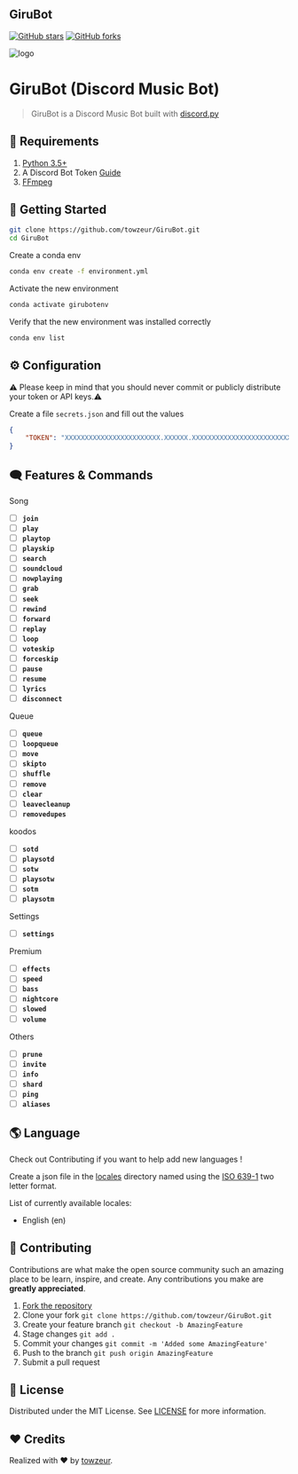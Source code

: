 GiruBot
-------

[![GitHub stars](https://img.shields.io/github/stars/towzeur/GiruBot.svg)](https://github.com/towzeur/GiruBot/stargazers)
[![GitHub forks](https://img.shields.io/github/forks/towzeur/GiruBot.svg)](https://github.com/towzeur/GiruBot/network)

![logo](https://repository-images.githubusercontent.com/409015826/098691a5-ed8b-4387-8ec8-ec5b9aba0968)


# GiruBot (Discord Music Bot)
> GiruBot is a Discord Music Bot built with [discord.py](https://github.com/Rapptz/discord.py)

## 📑 Requirements

1. [Python 3.5+](https://www.python.org/ftp/python/3.7.0/python-3.7.0.exe)
2. A Discord Bot Token [Guide](https://discordjs.guide/preparations/setting-up-a-bot-application.html#creating-your-bot)
3. [FFmpeg](https://ffmpeg.org/)

## 🚀 Getting Started

```sh
git clone https://github.com/towzeur/GiruBot.git
cd GiruBot
```

Create a conda env
```sh
conda env create -f environment.yml
```

Activate the new environment
```sh
conda activate girubotenv
```

Verify that the new environment was installed correctly
```sh
conda env list
```

## ⚙️ Configuration

⚠️ Please keep in mind that you should never commit or publicly distribute your token or API keys.⚠️

Create a file `secrets.json` and fill out the values
```json
{
    "TOKEN": "XXXXXXXXXXXXXXXXXXXXXXXX.XXXXXX.XXXXXXXXXXXXXXXXXXXXXXXXXXX",
}
```

## 🗨 Features & Commands

Song
- [ ] **`join`**
- [ ] **`play`**
- [ ] **`playtop`**
- [ ] **`playskip`**
- [ ] **`search`**
- [ ] **`soundcloud`**
- [ ] **`nowplaying`**
- [ ] **`grab`**
- [ ] **`seek`**
- [ ] **`rewind`**
- [ ] **`forward`**
- [ ] **`replay`**
- [ ] **`loop`**
- [ ] **`voteskip`**
- [ ] **`forceskip`**
- [ ] **`pause`**
- [ ] **`resume`**
- [ ] **`lyrics`**
- [ ] **`disconnect`**

Queue
- [ ] **`queue`**
- [ ] **`loopqueue`**
- [ ] **`move`**
- [ ] **`skipto`**
- [ ] **`shuffle`**
- [ ] **`remove`**
- [ ] **`clear`**
- [ ] **`leavecleanup`**
- [ ] **`removedupes`**

koodos
- [ ] **`sotd`**
- [ ] **`playsotd`**
- [ ] **`sotw`**
- [ ] **`playsotw`**
- [ ] **`sotm`**
- [ ] **`playsotm`**

Settings
- [ ] **`settings`**

Premium
- [ ] **`effects`**
- [ ] **`speed`**
- [ ] **`bass`**
- [ ] **`nightcore`**
- [ ] **`slowed`**
- [ ] **`volume`**

Others
- [ ] **`prune`**
- [ ] **`invite`**
- [ ] **`info`**
- [ ] **`shard`**
- [ ] **`ping`**
- [ ] **`aliases`**

## 🌎 Language

Check out Contributing if you want to help add new languages !

Create a json file in the [locales](https://github.com/towzeur/GiruBot/tree/master/locales) directory named using the [ISO 639-1](https://en.wikipedia.org/wiki/List_of_ISO_639-1_codes) two letter format.

List of currently available locales:
- English (en)

## 🤝 Contributing

Contributions are what make the open source community such an amazing place to be learn, 
inspire, and create. Any contributions you make are **greatly appreciated**.

1. [Fork the repository](https://github.com/towzeur/GiruBot/fork)
2. Clone your fork `git clone https://github.com/towzeur/GiruBot.git`
3. Create your feature branch `git checkout -b AmazingFeature`
4. Stage changes `git add .`
5. Commit your changes `git commit -m 'Added some AmazingFeature'`
6. Push to the branch `git push origin AmazingFeature`
7. Submit a pull request

<!-- LICENSE -->
## 🔑 License

Distributed under the MIT License. 
See [LICENSE](https://github.com/towzeur/GiruBot/blob/master/LICENSE) for more information.

## ❤️ Credits

Realized with ❤️ by [towzeur](https://github.com/towzeur).


